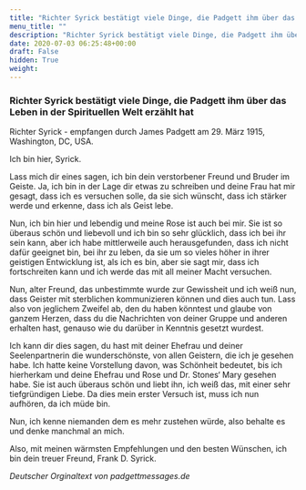 ```yaml
---
title: "Richter Syrick bestätigt viele Dinge, die Padgett ihm über das Leben in der Spirituellen Welt erzählt hat"
menu_title: ""
description: "Richter Syrick bestätigt viele Dinge, die Padgett ihm über das Leben in der Spirituellen Welt erzählt hat"
date: 2020-07-03 06:25:48+00:00
draft: False
hidden: True
weight:
---
```

### Richter Syrick bestätigt viele Dinge, die Padgett ihm über das Leben in der Spirituellen Welt erzählt hat

Richter Syrick - empfangen durch James Padgett am 29. März 1915, Washington, DC, USA.

Ich bin hier, Syrick.

Lass mich dir eines sagen, ich bin dein verstorbener Freund und Bruder im Geiste. Ja, ich bin in der Lage dir etwas zu schreiben und deine Frau hat mir gesagt, dass ich es versuchen solle, da sie sich wünscht, dass ich stärker werde und erkenne, dass ich als Geist lebe.

Nun, ich bin hier und lebendig und meine Rose ist auch bei mir. Sie ist so überaus schön und liebevoll und ich bin so sehr glücklich, dass ich bei ihr sein kann, aber ich habe mittlerweile auch herausgefunden, dass ich nicht dafür geeignet bin, bei ihr zu leben, da sie um so vieles höher in ihrer geistigen Entwicklung ist, als ich es bin, aber sie sagt mir, dass ich fortschreiten kann und ich werde das mit all meiner Macht versuchen.

Nun, alter Freund, das unbestimmte wurde zur Gewissheit und ich weiß nun, dass Geister mit sterblichen kommunizieren können und dies auch tun. Lass also von jeglichem Zweifel ab, den du haben könntest und glaube von ganzem Herzen, dass du die Nachrichten von deiner Gruppe und anderen erhalten hast, genauso wie du darüber in Kenntnis gesetzt wurdest.

Ich kann dir dies sagen, du hast mit deiner Ehefrau und deiner Seelenpartnerin die wunderschönste, von allen Geistern, die ich je gesehen habe. Ich hatte keine Vorstellung davon, was Schönheit bedeutet, bis ich hierherkam und deine Ehefrau und Rose und Dr. Stones‘ Mary gesehen habe. Sie ist auch überaus schön und liebt ihn, ich weiß das, mit einer sehr tiefgründigen Liebe. Da dies mein erster Versuch ist, muss ich nun aufhören, da ich müde bin.

Nun, ich kenne niemanden dem es mehr zustehen würde, also behalte es und denke manchmal an mich.

Also, mit meinen wärmsten Empfehlungen und den besten Wünschen, ich bin dein treuer Freund, Frank D. Syrick.

*Deutscher Orginaltext von padgettmessages.de*
